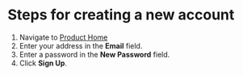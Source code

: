 # Steps for creating a new account

1. Navigate to [Product Home](http://localhost:3000/)
2. Enter your address in the **Email** field.
3. Enter a password in the **New Password** field.
4. Click **Sign Up**.